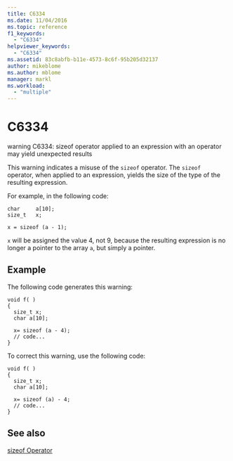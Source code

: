```yaml
---
title: C6334
ms.date: 11/04/2016
ms.topic: reference
f1_keywords:
  - "C6334"
helpviewer_keywords:
  - "C6334"
ms.assetid: 83c8abfb-b11e-4573-8c6f-95b205d32137
author: mikeblome
ms.author: mblome
manager: markl
ms.workload:
  - "multiple"
---
```

# C6334
warning C6334: sizeof operator applied to an expression with an operator may yield unexpected results

 This warning indicates a misuse of the `sizeof` operator. The `sizeof` operator, when applied to an expression, yields the size of the type of the resulting expression.

 For example, in the following code:

```
char     a[10];
size_t   x;

x = sizeof (a - 1);
```

 `x` will be assigned the value 4, not 9, because the resulting expression is no longer a pointer to the array `a`, but simply a pointer.

## Example
 The following code generates this warning:

```
void f( )
{
  size_t x;
  char a[10];

  x= sizeof (a - 4);
  // code...
}
```

 To correct this warning, use the following code:

```
void f( )
{
  size_t x;
  char a[10];

  x= sizeof (a) - 4;
  // code...
}
```

## See also
 [sizeof Operator](/cpp/cpp/sizeof-operator)
